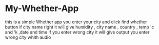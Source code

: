 # My-Whether-App
this is a simple Whether app you enter your city and click find whether button if city name right 
it will give humidity , city name , country , temp 'c and 'k ,date and time 
if you enter wrong city
it will give output you enter wrong city whith audio 
